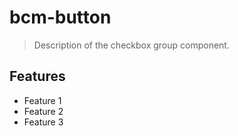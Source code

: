 # bcm-button

> Description of the checkbox group component.

## Features

* Feature 1
* Feature 2
* Feature 3